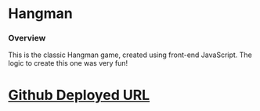 # Hangman

### Overview

This is the classic Hangman game, created using front-end JavaScript. The logic to create this one was very fun!


# [Github Deployed URL](https://evanjosephcode.github.io/Hangman/)